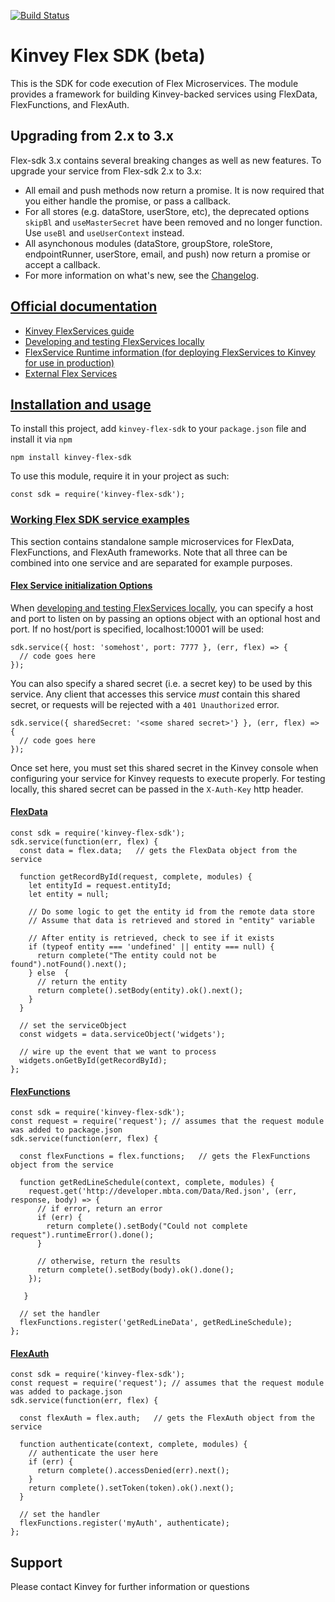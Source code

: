 [![Build Status](https://travis-ci.org/Kinvey/flex-sdk.svg?branch=master)](https://travis-ci.org/Kinvey/flex-sdk)

# Kinvey Flex SDK (beta)

This is the SDK for code execution of Flex Microservices. The module provides a framework for building Kinvey-backed services using FlexData, FlexFunctions, and FlexAuth.

## Upgrading from 2.x to 3.x

Flex-sdk 3.x contains several breaking changes as well as new features.  To upgrade your service from Flex-sdk 2.x to 3.x:

* All  email and push methods now return a promise.  It is now required that you either handle the promise, or pass a callback.
* For all stores (e.g. dataStore, userStore, etc), the deprecated options `skipBl` and `useMasterSecret` have been removed and no longer function.  Use `useBl` and `useUserContext` instead.
* All asynchonous modules (dataStore, groupStore, roleStore, endpointRunner, userStore, email, and push) now return a promise or accept a callback.
* For more information on what's new, see the [Changelog](CHANGELOG.md).

## [Official documentation](#docs)
* [Kinvey FlexServices guide](http://devcenter.kinvey.com/nodejs/guides/flex-services)
* [Developing and testing FlexServices locally](http://devcenter.kinvey.com/nodejs/guides/flex-services#runninglocally)
* [FlexService Runtime information (for deploying FlexServices to Kinvey for use in production)](http://devcenter.kinvey.com/nodejs/guides/flexservice-runtime)
* [External Flex Services](http://devcenter.kinvey.com/nodejs/guides/external-flex)

## [Installation and usage](#installation)

To install this project, add `kinvey-flex-sdk` to your `package.json` file and install it via `npm`
```
npm install kinvey-flex-sdk
```

To use this module, require it in your project as such:
```
const sdk = require('kinvey-flex-sdk');
```

### [Working Flex SDK service examples](#samples)
This section contains standalone sample microservices for FlexData, FlexFunctions, and FlexAuth frameworks. Note that all three can be combined into one service and are separated for example purposes.

#### [Flex Service initialization Options](#init)
When [developing and testing FlexServices locally](http://devcenter.kinvey.com/nodejs/guides/flex-services#runninglocally), you can specify a host and port to listen on by passing an options object with an optional host and port.  If no host/port is specified, localhost:10001 will be used:

```
sdk.service({ host: 'somehost', port: 7777 }, (err, flex) => {
  // code goes here
});
```

You can also specify a shared secret (i.e. a secret key) to be used by this service.  Any client that accesses this service *must* contain this shared secret, or requests will be rejected with a `401 Unauthorized` error.

```
sdk.service({ sharedSecret: '<some shared secret>'} }, (err, flex) => {
  // code goes here
});
```

Once set here, you must set this shared secret in the Kinvey console when configuring your service for Kinvey requests to execute properly.  For testing locally, this shared secret can be passed in the `X-Auth-Key` http header.

#### [FlexData](#flexdata)
```
const sdk = require('kinvey-flex-sdk');
sdk.service(function(err, flex) {
  const data = flex.data;   // gets the FlexData object from the service

  function getRecordById(request, complete, modules) {
    let entityId = request.entityId;
    let entity = null;

    // Do some logic to get the entity id from the remote data store
    // Assume that data is retrieved and stored in "entity" variable

    // After entity is retrieved, check to see if it exists
    if (typeof entity === 'undefined' || entity === null) {
      return complete("The entity could not be found").notFound().next();
    } else  {
      // return the entity
      return complete().setBody(entity).ok().next();
    }
  }

  // set the serviceObject
  const widgets = data.serviceObject('widgets');

  // wire up the event that we want to process
  widgets.onGetById(getRecordById);
};
```

#### [FlexFunctions](#flexfunctions)
```
const sdk = require('kinvey-flex-sdk');
const request = require('request'); // assumes that the request module was added to package.json
sdk.service(function(err, flex) {

  const flexFunctions = flex.functions;   // gets the FlexFunctions object from the service

  function getRedLineSchedule(context, complete, modules) {
    request.get('http://developer.mbta.com/Data/Red.json', (err, response, body) => {
      // if error, return an error
      if (err) {
        return complete().setBody("Could not complete request").runtimeError().done();
      }

      // otherwise, return the results
      return complete().setBody(body).ok().done();
    });

   }

  // set the handler
  flexFunctions.register('getRedLineData', getRedLineSchedule);
};
```

#### [FlexAuth](#flexauth)
```
const sdk = require('kinvey-flex-sdk');
const request = require('request'); // assumes that the request module was added to package.json
sdk.service(function(err, flex) {

  const flexAuth = flex.auth;   // gets the FlexAuth object from the service

  function authenticate(context, complete, modules) {
    // authenticate the user here
    if (err) {
      return complete().accessDenied(err).next();
    }
    return complete().setToken(token).ok().next();
  }

  // set the handler
  flexFunctions.register('myAuth', authenticate);
};
```

## Support
Please contact Kinvey for further information or questions
